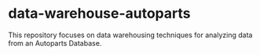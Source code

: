 # data-warehouse-autoparts
This repository focuses on data warehousing techniques for analyzing data from an Autoparts Database.
